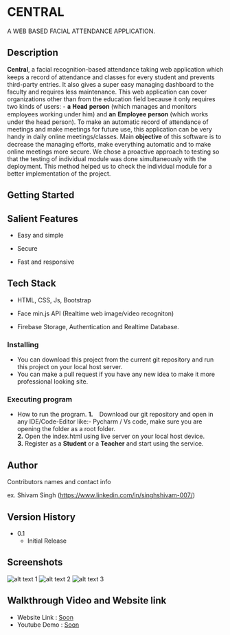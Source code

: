 # CENTRAL

A WEB BASED FACIAL ATTENDANCE APPLICATION.

## Description

𝐂𝐞𝐧𝐭𝐫𝐚𝐥, a facial recognition-based attendance taking web application which keeps a record of attendance and classes for every student and prevents third-party entries. It also gives a super easy managing dashboard to the faculty and requires less maintenance.
This web application can cover organizations other than from the education field because it only requires two kinds of users: - 𝐚 𝐇𝐞𝐚𝐝 𝐩𝐞𝐫𝐬𝐨𝐧 (which manages and monitors employees working under him) and 𝐚𝐧 𝐄𝐦𝐩𝐥𝐨𝐲𝐞𝐞 𝐩𝐞𝐫𝐬𝐨𝐧 (which works under the head person). To make an automatic record of attendance of meetings and make meetings for future use, this application can be very handy in daily online meetings/classes.
Main 𝐨𝐛𝐣𝐞𝐜𝐭𝐢𝐯𝐞 of this software is to decrease the managing efforts, make everything automatic and to make online meetings more secure.
We chose a proactive approach to testing so that the testing of individual module was done simultaneously with the deployment. This method helped us to check the individual module for a better implementation of the project.

## Getting Started

## Salient Features

- Easy and simple

- Secure 

- Fast and responsive 

## Tech Stack

- HTML, CSS, Js, Bootstrap

- Face min.js API (Realtime web image/video recogniton)

- Firebase Storage, Authentication and Realtime Database.

### Installing

* You can download this project from the current git repository and run this project on your local host server.
* You can make a pull request if you have any new idea to make it more professional looking site.

### Executing program

* How to run the program. 
   **1.** &ensp; Download our git repository and open in any IDE/Code-Editor like:- Pycharm / Vs code, make sure you are opening the folder as a root folder.&ensp;  
   **2.** Open the index.html using live server on your local host device.&ensp;  
   **3.** Register as a **Student** or a **Teacher** and start using the service.  

## Author

Contributors names and contact info

ex. Shivam Singh (https://www.linkedin.com/in/singhshivam-007/)

## Version History

* 0.1
    * Initial Release

## Screenshots
<div id="slider">
  <img src="image1.jpg" alt="alt text 1">
  <img src="image2.jpg" alt="alt text 2">
  <img src="image3.jpg" alt="alt text 3">
</div>

## Walkthrough Video and Website link
- Website Link : <a href="" target="_blank">Soon</a>
- Youtube Demo : <a href="">Soon</a>
